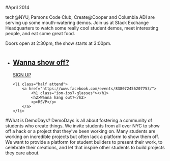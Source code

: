 
#April 2014

tech@NYU, Parsons Code Club, Create@Cooper and Columbia ADI are serving up some mouth-watering demos. Join us at Stack Exchange Headquarters to watch some really cool student demos, meet interesting people, and eat some great food.

Doors open at 2:30pm, the show starts at 3:00pm.

<ul class="grid">	
	<li class="half demo">
		<a href="https://docs.google.com/forms/d/1ricnx8Kdt41su_g1F3Lq4Fw4B489AdQCynAMI7YbZGM/viewform">
			<h1 class="ion-ios7-lightbulb"></h1>
			<h2>Wanna show off?</h2>
			<p>SIGN UP</p>
		</a>
	</li>
	
	<li class="half attend">
		<a href="https://www.facebook.com/events/838072456207753/">
			<h1 class="ion-ios7-glasses"></h1>
			<h2>Wanna hang out?</h2>
			<p>RSVP</p>
		</a>
	</li>
</ul>

#What is DemoDays?
DemoDays is all about fostering a community of students who create things. We invite students from all over NYC to show off a hack or a project that they’ve been working on. Many students are working on incredible projects but often lack a platform to show them off. We want to provide a platform for student builders to present their work, to celebrate their creations, and let that inspire other students to build projects they care about.
